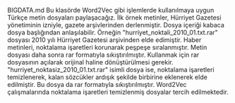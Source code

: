 BIGDATA.md
Bu klasörde Word2Vec gibi işlemlerde kullanılmaya uygun Türkçe metin dosyaları paylaşacağız.
İlk örnek metinler, Hürriyet Gazetesi yönetiminin izniyle, gazete arşivlerinden derlenmiştir.
Dosya içeriği kabaca dosya başlığından anlaşılabilir.
Örneğin "hurriyet_noktali_2010_01.txt.rar" dosyası 2010 yılı Hürriyet Gazetesi arşivinden elde edimiştir. Haber metinleri, noktalama işaretleri korunarak peşpeşe sıralanmıştır. Metin dosyası daha sonra rar formatıyla sıkıştırılmıştır. Kullanmak için rar dosyasının açılarak orijinal haline dönüştürülmesi gerekir.
"hurriyet_noktasiz_2010_01.txt.rar" isimli dosya ise, noktalama işaretleri temizlenerek, kalan sözcükler ardışık şekilde birbirine eklenerek elde edilmiştir. Bu dosya da rar formatıyla sıkıştırılmıştır.
Word2Vec çalışmalarında noktalama işaretleri temizlenmiş dosyalar tercih edilmektedir.

